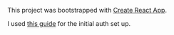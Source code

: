 This project was bootstrapped with [Create React App](https://github.com/facebookincubator/create-react-app).

I used [this guide](https://www.robinwieruch.de/complete-firebase-authentication-react-tutorial/#react-application-setup) for the initial auth set up.
